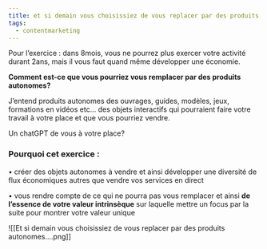 ```yaml
---
title: et si demain vous choisissiez de vous replacer par des produits autonomes?
tags:
  - contentmarketing
---
```

Pour l’exercice : dans 8mois, vous ne pourrez plus exercer votre activité durant 2ans, mais il vous faut quand même développer une économie. 

**Comment est-ce que vous pourriez vous remplacer par des produits autonomes?** 

J’entend produits autonomes des ouvrages, guides, modèles, jeux, formations en vidéos etc… des objets interactifs qui pourraient faire votre travail à votre place et que vous pourriez vendre.

Un chatGPT de vous à votre place? 

### Pourquoi cet exercice : 

• créer des objets autonomes à vendre et ainsi développer une diversité de flux économiques autres que vendre vos services en direct 

• vous rendre compte de ce qui ne pourra pas vous remplacer et ainsi **de l’essence de votre valeur intrinsèque** sur laquelle mettre un focus par la suite pour montrer votre valeur unique 


![[Et si demain vous choisissiez de vous replacer par des produits autonomes….png]]